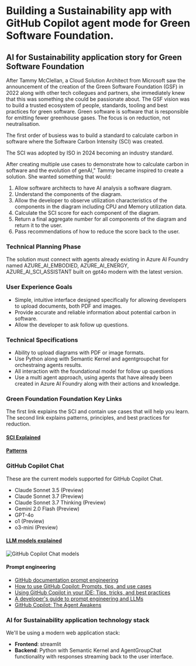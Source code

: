 # Building a Sustainability app with GitHub Copilot agent mode for Green Software Foundation.

## AI for Sustainability application story for Green Software Foundation

After Tammy McClellan, a Cloud Solution Architect from Microsoft saw the announcement of the creation of the Green Software Foundation (GSF) in 2022 along with other tech collegues and partners, she immediately knew that this was something she could be passionate about. The GSF vision was to build a trusted ecosystem of people, standards, tooling and best practices for green software. Green software is software that is responsible for emitting fewer greenhouse gases. The focus is on reduction, not neutralisation.

The first order of busiess was to build a standard to calculate carbon in software where the Software Carbon Intensity (SCI) was created.

The SCI was adopted by ISO in 2024 becoming an industry standard.

After creating multiple use cases to demonstrate how to calculate carbon in software and the evolution of genAI," Tammy became inspired to create a solution. She wanted something that would:

1. Allow software architects to have AI analysis a software diagram.
2. Understand the components of the diagram.
3. Allow the developer to observe utilization characteristics of the components in the diagram including CPU and Memory utilization data.
4. Calculate the SCI score for each component of the diagram.
5. Return a final aggregate number for all components of the diagram and return it to the user.
6. Pass recommendations of how to reduce the score back to the user.

### Technical Planning Phase

The solution must connect with agents already existing in Azure AI Foundry named AZURE_AI_EMBODIED, AZURE_AI_ENERGY, AZURE_AI_SCI_ASSISTANT built on gpt4o modern with the latest version.

### User Experience Goals

- Simple, intuitive interface designed specifically for allowing developers to upload documents, both PDF and images.
- Provide accurate and reliable information about potential carbon in software.
- Allow the developer to ask follow up questions.

### Technical Specifications

- Ability to upload diagrams with PDF or image formats.
- Use Python along with Semantic Kernel and agentgroupchat for orchestraing agents results.
- All interaction with the foundational model for follow up questions
- Use a multi agent approach, using agents that have already been created in Azure AI Foundry along with their actions and knowledge.

### Green Foundation Foundation Key Links
The first link explains the SCI and contain use cases that will help you learn. The second link explains patterns, principles, and best practices for reduction.
#### [SCI Explained](https://sci-guide.greensoftware.foundation/)
#### [Patterns](https://patterns.greensoftware.foundation/)

### GitHub Copilot Chat

These are the current models supported for GitHub Copilot Chat.

- Claude Sonnet 3.5 (Preview)
- Claude Sonnet 3.7 (Preview)
- Claude Sonnet 3.7 Thinking (Preview)
- Gemini 2.0 Flash (Preview)
- GPT-4o
- o1 (Preview)
- o3-mini (Preview)

#### [LLM models explained](https://docs.github.com/en/copilot/using-github-copilot/ai-models/changing-the-ai-model-for-copilot-chat#ai-models-for-copilot-chat-1)

![GitHub Copilot Chat models](https://github.com/user-attachments/assets/f2f8d0bd-366b-4ecf-b88d-d092ae7b8b10)

#### Prompt engineering

- [GitHub documentation prompt engineering](https://docs.github.com/en/copilot/using-github-copilot/prompt-engineering-for-github-copilot)
- [How to use GitHub Copilot: Prompts, tips, and use cases](https://github.blog/2023-06-20-how-to-write-better-prompts-for-github-copilot/)
- [Using GitHub Copilot in your IDE: Tips, tricks, and best practices](https://github.blog/2024-03-25-how-to-use-github-copilot-in-your-ide-tips-tricks-and-best-practices/)
- [A developer's guide to prompt engineering and LLMs](https://docs.github.com/en/copilot/using-github-copilot/prompt-engineering-for-github-copilot#:~:text=A%20developer%E2%80%99s%20guide%20to%20prompt%20engineering%20and%20LLMs)
- [GitHub Copilot: The Agent Awakens](https://github.blog/news-insights/product-news/github-copilot-the-agent-awakens/#agent-mode-available-in-preview-%f0%9f%a4%96)

### AI for Sustainability application technology stack

We'll be using a modern web application stack:

- **Frontend**: streamlit
- **Backend**: Python with Semantic Kernel and AgentGroupChat functionality with responses streaming back to the user interface.

